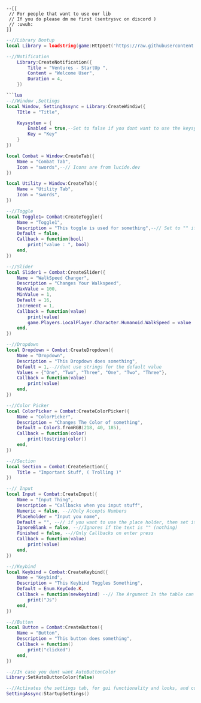 ```
--[[
 // For people that want to use our lib
 // If you do please dm me first (sentrysvc on discord )
 // :uwuh:
]]
```

```lua
--//Library Bootup
local Library = loadstring(game:HttpGet('https://raw.githubusercontent.com/Severity-svc/Ventures/refs/heads/main/Gui/NewGuiLibrary/GuiLibrary.lua'))()
```

```lua
--//Notification
	Library:CreateNotification({
		Title = "Ventures - StartUp ",
		Content = "Welcome User",
		Duration = 4,
	})

```lua
--//Window ,Settings
local Window, SettingAssync = Library:CreateWindiw({ 
	TItle = "Title",

	Keysystem = {
		Enabled = true,--Set to false if you dont want to use the keysystem
		Key = "Key"
	}
})
```

```lua
local Combat = Window:CreateTab({
	Name = "Combat Tab",
	Icon = "swords",--// Icons are from lucide.dev 
})

local Utility = Window:CreateTab({
	Name = "Utility Tab",
	Icon = "swords",
})
```

```lua
--//Toggle
local Toggle1= Combat:CreateToggle({
	Name = "Toggle1",
	Description = "This toggle is used for something",--// Set to "" if you dont want descriptions
	Default = false,
	Callback = function(bool)
		print("value : ", bool)
	end,
})
```

```lua
--//Slider
local Slider1 = Combat:CreateSlider({
	Name = "WalkSpeed Changer",
	Description = "Changes Your Walkspeed",
	MaxValue = 100,
	MinValue = 1,
	Default = 16,
	Increment = 1,
	Callback = function(value)
		print(value)
		game.Players.LocalPlayer.Character.Humanoid.WalkSpeed = value
	end,
})
```

```lua
--//Dropdown
local Dropdown = Combat:CreateDropdown({
	Name = "Dropdown",
	Description = "This Dropdown does something",
	Default = 1,--//dont use strings for the default value
	Values = {"One", "Two", "Three", "One", "Two", "Three"},
	Callback = function(value)
		print(value)
	end,
})
```

```lua
--//Color Picker
local ColorPicker = Combat:CreateColorPicker({
	Name = "ColorPicker",
	Description = "Changes The Color of something",
	Default = Color3.fromRGB(218, 40, 185),
	Callback = function(color) 
		print(tostring(color))
	end,
})
```

```lua
--//Section
local Section = Combat:CreateSection({
	Title = "Important Stuff, ( Trolling )"
})
```

```lua
--// Input
local Input = Combat:CreateInput({
	Name = "Input Thing",
	Description = "Callbacks when you input stuff",
	Numeric = false, --//Only Accepts Numbers
	Placeholder = "Input you name",
	Default = "", --// if you want to use the place holder, then set it to "" 
	IgnoreBlank = false, --//Ignores if the text is "" (nothing)
	Finished = false, --//Only Callbacks on enter press
	Callback = function(value)
		print(value)
	end,
})
```

```lua
--//Keybind
local Keybind = Combat:CreateKeybind({
	Name = "Keybind",
	Description = "This Keybind Toggles Something",
	Default = Enum.KeyCode.K,
	Callback = function(newkeybind) --// The Argument In the table can be used to change keybinds ( var = newkeybind )
		print("Js")
	end,
})
```

```lua
--//Button
local Button = Combat:CreateButton({
	Name = "Button",
	Description = "This button does something",
	Callback = function()
		print("clicked")
	end,
})
```

```lua
--//In case you dont want AutoButtonColor
Library:SetAutoButtonColor(false)
```

```lua
--//Activates the settings tab, for gui functionality and looks, and configs
SettingAssync:StartupSettings()
```
